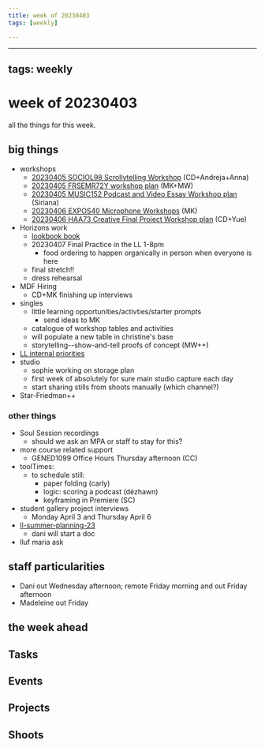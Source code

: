 ```yaml
---
title: week of 20230403
tags: [weekly]

---
```


---
tags: weekly
---

# week of 20230403

all the things for this week.

## big things
* workshops
    * [20230405 SOCIOL98 Scrollytelling Workshop](/JPw0VZU5R-eG0PW3RGmYAA) (CD+Andreja+Anna)
    * [20230405 FRSEMR72Y workshop plan](/E_vTqa2USn-CDvrzgB-nAg) (MK+MW)
    * [20230405 MUSIC152 Podcast and Video Essay Workshop plan](/d0SBEN8QRSKLKwFxwVbcbw) (Siriana)
    * [20230406 EXPOS40 Microphone Workshops](/My0eLwKNR7yU2Bxj-ulk2A) (MK)
    * [20230406 HAA73 Creative Final Project Workshop plan](/b8pNIcuvTHauozfsQNotaA) (CD+Yue)
* Horizons work
    * [lookbook book](https://hackmd.io/@ll-22-23/rJIqhIF2o/%2FNNqoqIX3RR2Mi1CWI104Ag)
    * 20230407 Final Practice in the LL 1-8pm
        * food ordering to happen organically in person when everyone is here
    * final stretch!!
    * dress rehearsal
* MDF Hiring
    * CD+MK finishing up interviews
* singles 
    * little learning opportunities/activties/starter prompts
        * send ideas to MK
    * catalogue of workshop tables and activities
    * will populate a new table in christine's base
    * storytelling--show-and-tell proofs of concept (MW++)
* [LL internal priorities](/o96eQvz7Q_26-lOEt5cwpw)
* studio
    * sophie working on storage plan
    * first week of absolutely for sure main studio capture each day
    * start sharing stills from shoots manually (which channel?)
* Star-Friedman++


### other things
* Soul Session recordings
    * should we ask an MPA or staff to stay for this? 
* more course related support
    * GENED1099 Office Hours Thursday afternoon (CC)
* toolTimes:
    * to schedule still:
        * paper folding (carly)
        * logic: scoring a podcast (dézhawn)
        * keyframing in Premiere (SC)
* student gallery project interviews
    * Monday April 3 and Thursday April 6 
* [ll-summer-planning-23](/jCXRNVq9QT21KT1OrKVjMA)
    * dani will start a doc
* lluf maria ask

## staff particularities
* Dani out Wednesday afternoon; remote Friday morning and out Friday afternoon
* Madeleine out Friday

## the week ahead



## Tasks

## Events

## Projects

## Shoots